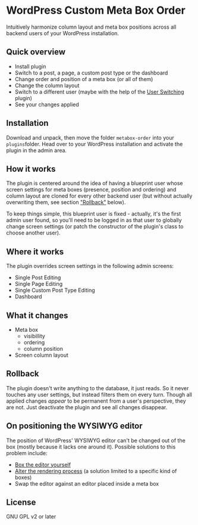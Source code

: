 
# WordPress Custom Meta Box Order

Intuitively harmonize column layout and meta box positions across all backend users of your WordPress installation. 

## Quick overview

* Install plugin
* Switch to a post, a page, a custom post type or the dashboard
* Change order and position of a meta box (or all of them)
* Change the column layout
* Switch to a different user (maybe with the help of the [User Switching](https://wordpress.org/plugins/user-switching/) plugin)
* See your changes applied   

## Installation

Download and unpack, then move the folder `metabox-order` into your `plugins`folder. Head over to your WordPress installation and activate the plugin in the admin area. 

## How it works

The plugin is centered around the idea of having a blueprint user whose screen settings for meta boxes (presence, position and ordering) and column layout are cloned for every other backend user (but without actually overwriting them, see section ["Rollback"](#rollback) below).

To keep things simple, this blueprint user is fixed - actually, it's the first admin user found, so you'll need to be logged in as that user to globally change screen settings (or patch the constructor of the plugin's class to choose another user).   

## Where it works 

The plugin overrides screen settings in the following admin screens:

* Single Post Editing 
* Single Page Editing
* Single Custom Post Type Editing
* Dashboard

## What it changes

* Meta box 
    * visibillity 
    * ordering
    * column position
* Screen column layout

## <a name="rollback"></a>Rollback

The plugin doesn't write anything to the database, it just reads. So it never touches any user settings, but instead filters them on every turn. Though all applied changes _appear_ to be permanent from a user's perspective, they are not. Just deactivate the plugin and see all changes disappear.  

## On positioning the WYSIWYG editor

The position of WordPress' WYSIWYG editor can't be changed out of the box (mostly because it lacks one around it). Possible solutions to this problem include:

* [Box the editor yourself](http://www.farinspace.com/move-and-position-wordpress-visual-editor/) 
* [Alter the rendering process](http://wordpress.stackexchange.com/a/88103) (a solution limited to a specific kind of boxes)
* Swap the editor against an editor placed inside a meta box    
 

     

## License

GNU GPL v2 or later


